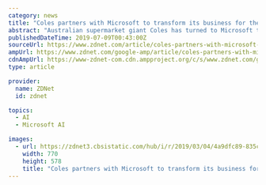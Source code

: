 ```yaml
---
category: news
title: "Coles partners with Microsoft to transform its business for the future"
abstract: "Australian supermarket giant Coles has turned to Microsoft to help it become \"future-proof\", highlighting automation, data, artificial intelligence (AI) and machine learning ... It has also selected Microsoft Azure as its main cloud, with the grocery ..."
publishedDateTime: 2019-07-09T00:43:00Z
sourceUrl: https://www.zdnet.com/article/coles-partners-with-microsoft-to-transform-its-business-for-the-future/
ampUrl: https://www.zdnet.com/google-amp/article/coles-partners-with-microsoft-to-transform-its-business-for-the-future/
cdnAmpUrl: https://www-zdnet-com.cdn.ampproject.org/c/s/www.zdnet.com/google-amp/article/coles-partners-with-microsoft-to-transform-its-business-for-the-future/
type: article

provider:
  name: ZDNet
  id: zdnet

topics:
  - AI
  - Microsoft AI

images:
  - url: https://zdnet3.cbsistatic.com/hub/i/r/2019/03/04/4a9dfc89-835c-485a-b1e3-4e228ca6b9be/thumbnail/770x578/115ceff09c7ff7b30e9536836a3a62c2/istock-968108284.jpg
    width: 770
    height: 578
    title: "Coles partners with Microsoft to transform its business for the future"
---
```

